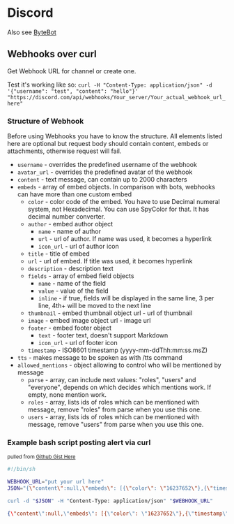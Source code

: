 # Discord
Also see [ByteBot](../ByteBot/README.md)

## Webhooks over curl
Get Webhook URL for channel or create one. 

Test it's working like so: 
`curl -H "Content-Type: application/json" -d '{"username": "test", "content": "hello"}' "https://discord.com/api/webhooks/Your_server/Your_actual_webhook_url_here"`

### Structure of Webhook

Before using Webhooks you have to know the structure. All elements listed here are optional but request body should contain content, embeds or attachments, otherwise request will fail.

* `username` - overrides the predefined username of the webhook
* `avatar_url` - overrides the predefined avatar of the webhook
* `content` - text message, can contain up to 2000 characters
* `embeds` - array of embed objects. In comparison with bots, webhooks can have more than one custom embed
    * `color` - color code of the embed. You have to use Decimal numeral system, not Hexadecimal. You can use SpyColor for that. It has decimal number converter.
    * `author` - embed author object
        * `name` - name of author
        * `url` - url of author. If name was used, it becomes a hyperlink
        * `icon_url` - url of author icon
    * `title` - title of embed
    * `url` - url of embed. If title was used, it becomes hyperlink
    * `description` - description text
    * `fields` - array of embed field objects
        * `name` - name of the field
        * `value` - value of the field
        * `inline` - if true, fields will be displayed in the same line, 3 per line, 4th+ will be moved to the next line
    * `thumbnail` - embed thumbnail object
        url - url of thumbnail
    * `image` - embed image object
        url - image url
    * `footer` - embed footer object
        * `text` - footer text, doesn't support Markdown
        * `icon_url` - url of footer icon
    * `timestamp` - ISO8601 timestamp (yyyy-mm-ddThh:mm:ss.msZ)
* `tts` - makes message to be spoken as with /tts command
* `allowed_mentions` - object allowing to control who will be mentioned by message
    * `parse` - array, can include next values: "roles", "users" and "everyone", depends on which decides which mentions work. If empty, none mention work.
    * `roles` - array, lists ids of roles which can be mentioned with message, remove "roles" from parse when you use this one.
    * `users` - array, lists ids of roles which can be mentioned with message, remove "users" from parse when you use this one.

### Example bash script posting alert via curl
<sub>pulled from <a href="https://gist.github.com/ergusto/f09cd2bb9a9146b5c56f67991e3bfabf">Github Gist Here</a></sub>
```bash
#!/bin/sh

WEBHOOK_URL="put your url here"
JSON="{\"content\":null,\"embeds\": [{\"color\": \"16237652\"},{\"timestamp\": \"YYYY-MM-DDTHH:MM:SS.MSSZ\"},{\"fields\": [{\"name\": \"Grabbed Movie\",\"value\": \"$radarr_movie_title\"},{\"name\": \"Release Name\",\"value\": \"$radarr_release_title\"},{\"name\": \"Quality\",\"value\": \"$radarr_release_quality\",\"inline\": true},{\"name\": \"Source\",\"value\": \"$radarr_release_indexer\",\"inline\": true},{\"name\": \"Size\",\"value\": \"$radarr_release_size\"}]}]}\"

curl -d "$JSON" -H "Content-Type: application/json" "$WEBHOOK_URL"
```

```json
{\"content\":null,\"embeds\": [{\"color\": \"16237652\"},{\"timestamp\": \"YYYY-MM-DDTHH:MM:SS.MSSZ\"},{\"fields\": [{\"name\": \"Begining Backup\",\"value\": \"$radarr_movie_title\"}]}\"
```
